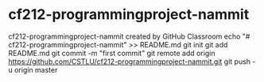 # cf212-programmingproject-nammit
cf212-programmingproject-nammit created by GitHub Classroom
echo "# cf212-programmingproject-nammit" >> README.md
git init
git add README.md
git commit -m "first commit"
git remote add origin https://github.com/CSTLU/cf212-programmingproject-nammit.git
git push -u origin master
